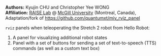 **Authors:** Kyujin CHU and Christopher Yee WONG  
**Affiliation:** [RAISE Lab](https://sites.google.com/view/mcgillraise/home) @ [McGill University](https://www.mcgill.ca) (Montreal, Canada), 
Adaptation/fork of https://github.com/quantumxt/miv_rviz_panel

`rviz` panels when teleoperating the Stretch 2 robot from Hello Robot:  
1. A panel for visualizing additional robot states
2. Panel with a set of buttons for sending a set of text-to-speech (TTS) commands (as well as a custom text box)